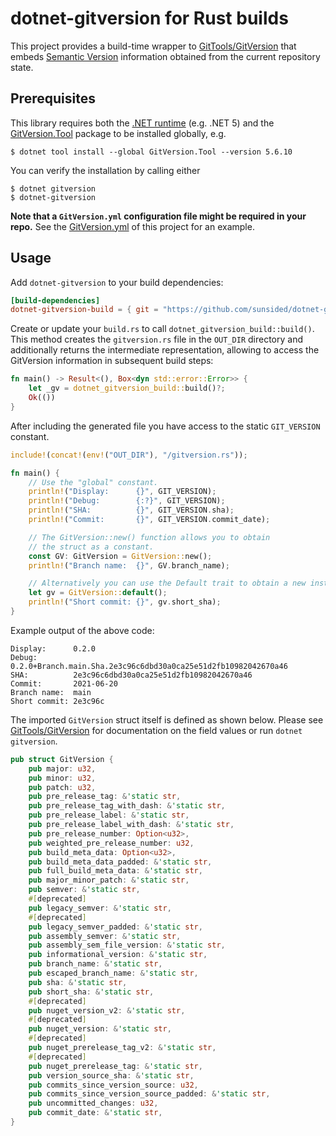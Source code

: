 # dotnet-gitversion for Rust builds

This project provides a build-time wrapper to [GitTools/GitVersion]
that embeds [Semantic Version] information obtained
from the current repository state.

## Prerequisites

This library requires both the [.NET runtime] (e.g. .NET 5)
and the [GitVersion.Tool] package to be installed globally, e.g.

```console
$ dotnet tool install --global GitVersion.Tool --version 5.6.10
```

You can verify the installation by calling either

```console
$ dotnet gitversion
$ dotnet-gitversion
```

**Note that a `GitVersion.yml` configuration file might be required in your repo.**
See the [GitVersion.yml](GitVersion.yml) of this project for an example.

## Usage

Add `dotnet-gitversion` to your build dependencies:

```toml
[build-dependencies]
dotnet-gitversion-build = { git = "https://github.com/sunsided/dotnet-gitversion-rs" }
```

Create or update your `build.rs` to call `dotnet_gitversion_build::build()`.
This method creates the `gitversion.rs` file in the `OUT_DIR` directory 
and additionally returns the intermediate representation, allowing to 
access the GitVersion information in subsequent build steps:

```rust
fn main() -> Result<(), Box<dyn std::error::Error>> {
    let _gv = dotnet_gitversion_build::build()?;
    Ok(())
}
```

After including the generated file you have access to the static `GIT_VERSION` constant.

```rust
include!(concat!(env!("OUT_DIR"), "/gitversion.rs"));

fn main() {
    // Use the "global" constant.
    println!("Display:      {}", GIT_VERSION);
    println!("Debug:        {:?}", GIT_VERSION);
    println!("SHA:          {}", GIT_VERSION.sha);
    println!("Commit:       {}", GIT_VERSION.commit_date);

    // The GitVersion::new() function allows you to obtain
    // the struct as a constant.
    const GV: GitVersion = GitVersion::new();
    println!("Branch name:  {}", GV.branch_name);

    // Alternatively you can use the Default trait to obtain a new instance.
    let gv = GitVersion::default();
    println!("Short commit: {}", gv.short_sha);
}
```

Example output of the above code:

```text
Display:      0.2.0
Debug:        0.2.0+Branch.main.Sha.2e3c96c6dbd30a0ca25e51d2fb10982042670a46
SHA:          2e3c96c6dbd30a0ca25e51d2fb10982042670a46
Commit:       2021-06-20
Branch name:  main
Short commit: 2e3c96c
```

The imported `GitVersion` struct itself is defined as shown below. Please
see [GitTools/GitVersion](https://github.com/GitTools/GitVersion) for
documentation on the field values or run `dotnet gitversion`.

```rust
pub struct GitVersion {
    pub major: u32,
    pub minor: u32,
    pub patch: u32,
    pub pre_release_tag: &'static str,
    pub pre_release_tag_with_dash: &'static str,
    pub pre_release_label: &'static str,
    pub pre_release_label_with_dash: &'static str,
    pub pre_release_number: Option<u32>,
    pub weighted_pre_release_number: u32,
    pub build_meta_data: Option<u32>,
    pub build_meta_data_padded: &'static str,
    pub full_build_meta_data: &'static str,
    pub major_minor_patch: &'static str,
    pub semver: &'static str,
    #[deprecated]
    pub legacy_semver: &'static str,
    #[deprecated]
    pub legacy_semver_padded: &'static str,
    pub assembly_semver: &'static str,
    pub assembly_sem_file_version: &'static str,
    pub informational_version: &'static str,
    pub branch_name: &'static str,
    pub escaped_branch_name: &'static str,
    pub sha: &'static str,
    pub short_sha: &'static str,
    #[deprecated]
    pub nuget_version_v2: &'static str,
    #[deprecated]
    pub nuget_version: &'static str,
    #[deprecated]
    pub nuget_prerelease_tag_v2: &'static str,
    #[deprecated]
    pub nuget_prerelease_tag: &'static str,
    pub version_source_sha: &'static str,
    pub commits_since_version_source: u32,
    pub commits_since_version_source_padded: &'static str,
    pub uncommitted_changes: u32,
    pub commit_date: &'static str,
}
```

[GitTools/GitVersion]: https://github.com/GitTools/GitVersion
[Semantic Version]: http://semver.org/
[GitVersion.Tool]: https://www.nuget.org/packages/GitVersion.Tool/
[.NET runtime]: https://dot.net/
